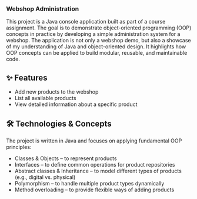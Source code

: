 ### Webshop Administration
This project is a Java console application built as part of a course assignment.
The goal is to demonstrate object-oriented programming (OOP) concepts in practice by developing a simple administration system for a webshop. The application is not only a webshop demo, but also a showcase of my understanding of Java and object-oriented design.
It highlights how OOP concepts can be applied to build modular, reusable, and maintainable code.

## ✨ Features
- Add new products to the webshop
- List all available products
- View detailed information about a specific product

## 🛠️ Technologies & Concepts
The project is written in Java and focuses on applying fundamental OOP principles:
- Classes & Objects – to represent products
- Interfaces – to define common operations for product repositories
- Abstract classes & Inheritance – to model different types of products (e.g., digital vs. physical)
- Polymorphism – to handle multiple product types dynamically
- Method overloading – to provide flexible ways of adding products
